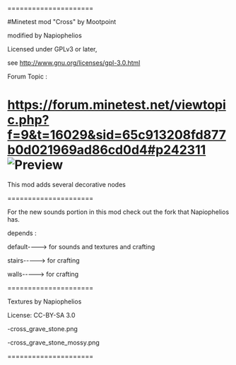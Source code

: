 =====================

#Minetest mod "Cross" by Mootpoint

modified by Napiophelios

Licensed under GPLv3 or later,

see http://www.gnu.org/licenses/gpl-3.0.html

Forum Topic :

https://forum.minetest.net/viewtopic.php?f=9&t=16029&sid=65c913208fd877b0d021969ad86cd0d4#p242311
![Preview](https://raw.githubusercontent.com/Napiophelios/cross/master/screenshot.png)
=====================

This mod adds several decorative nodes

=====================

For the new sounds portion in this mod check out the fork that Napiophelios has.



depends :

default----> for sounds and textures and crafting

stairs-----> for crafting

walls-----> for crafting

=====================

Textures by Napiophelios

License: CC-BY-SA 3.0

-cross_grave_stone.png

-cross_grave_stone_mossy.png

=====================
